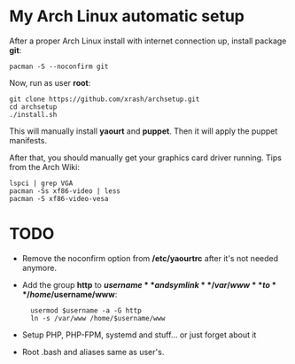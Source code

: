 # My Arch Linux automatic setup

After a proper Arch Linux install with internet connection up, install package **git**:

    pacman -S --noconfirm git

Now, run as user **root**:

    git clone https://github.com/xrash/archsetup.git
	cd archsetup
	./install.sh

This will manually install **yaourt** and **puppet**. Then it will apply the puppet manifests.

After that, you should manually get your graphics card driver running. Tips from the Arch Wiki:

    lspci | grep VGA
    pacman -Ss xf86-video | less
    pacman -S xf86-video-vesa

# TODO

- Remove the noconfirm option from **/etc/yaourtrc** after it's not needed anymore.

- Add the group **http** to **$username** and symlink **/var/www** to **/home/$username/www**:

        usermod $username -a -G http
        ln -s /var/www /home/$username/www

- Setup PHP, PHP-FPM, systemd and stuff... or just forget about it

- Root .bash and aliases same as user's.
